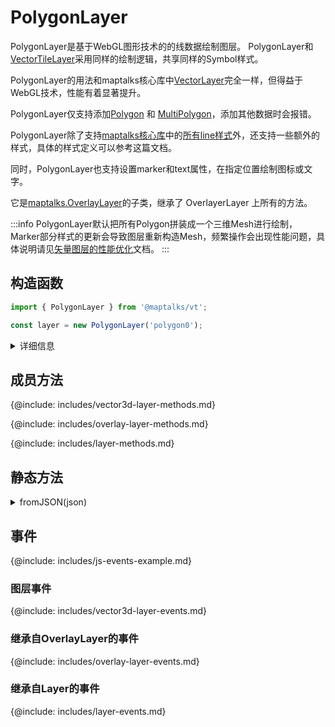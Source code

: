 # PolygonLayer

PolygonLayer是基于WebGL图形技术的的线数据绘制图层。 PolygonLayer和[VectorTileLayer](vector-tile-layer)采用同样的绘制逻辑，共享同样的Symbol样式。

PolygonLayer的用法和maptalks核心库中[VectorLayer](https://maptalks.org/maptalks.js/api/0.x/VectorLayer.html)完全一样，但得益于WebGL技术，性能有着显著提升。

PolygonLayer仅支持添加[Polygon](https://maptalks.org/maptalks.js/api/0.x/Polygon.html) 和 [MultiPolygon](https://maptalks.org/maptalks.js/api/0.x/MultiPolygon.html)，添加其他数据时会报错。

PolygonLayer除了支持[maptalks核心库](https://maptalks.org)中的[所有line样式](https://github.com/maptalks/maptalks.js/wiki/Symbol-Reference)外，还支持一些额外的样式，具体的样式定义可以参考这篇文档。

同时，PolygonLayer也支持设置marker和text属性，在指定位置绘制图标或文字。

它是[maptalks.OverlayLayer](https://maptalks.org/maptalks.js/api/0.x/OverlayLayer.html)的子类，继承了 OverlayerLayer 上所有的方法。

:::info
PolygonLayer默认把所有Polygon拼装成一个三维Mesh进行绘制，Marker部分样式的更新会导致图层重新构造Mesh，频繁操作会出现性能问题，具体说明请见[矢量图层的性能优化](vector-perf)文档。
:::

## 构造函数

```javascript
import { PolygonLayer } from '@maptalks/vt';

const layer = new PolygonLayer('polygon0');
```
<details><summary>详细信息</summary>
<div>
参数：

* id\* **String** 图层id
* options\* **Object** 配置参数，可选的配置项如下：

| 配置名               |  类型   |  描述                     | 默认值 |
|  ------             | :----:  | ----                      |   :-----------:  |
{@include: includes/vector3d-layer-options.md}

</div>
</details>

## 成员方法

{@include: includes/vector3d-layer-methods.md}

{@include: includes/overlay-layer-methods.md}

{@include: includes/layer-methods.md}

## 静态方法

<details><summary>fromJSON(json)</summary>
<div>
<br/>

从图层的json对象创建一个LineStringLayer对象。

```js
const json = layer.toJSON();

const layerCopied = maptalks.Layer.fromJSON(json);
````

返回：

* PolygonLayer

</div>
</details>

## 事件

{@include: includes/js-events-example.md}

### 图层事件

{@include: includes/vector3d-layer-events.md}

### 继承自OverlayLayer的事件

{@include: includes/overlay-layer-events.md}

### 继承自Layer的事件

{@include: includes/layer-events.md}